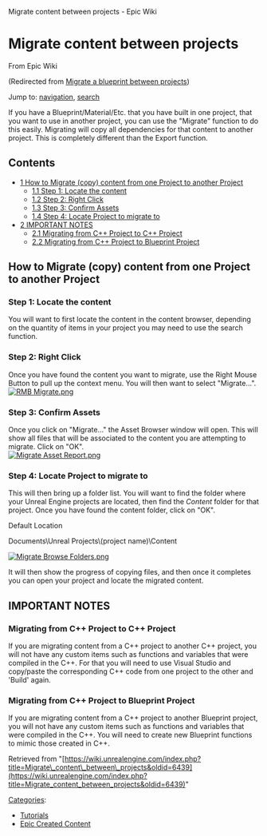 Migrate content between projects - Epic Wiki              

Migrate content between projects
================================

From Epic Wiki

(Redirected from [Migrate a blueprint between projects](/index.php?title=Migrate_a_blueprint_between_projects&redirect=no "Migrate a blueprint between projects"))

Jump to: [navigation](#mw-navigation), [search](#p-search)

  
If you have a Blueprint/Material/Etc. that you have built in one project, that you want to use in another project, you can use the "Migrate" function to do this easily. Migrating will copy all dependencies for that content to another project. This is completely different than the Export function.  
  

Contents
--------

*   [1 How to Migrate (copy) content from one Project to another Project](#How_to_Migrate_.28copy.29_content_from_one_Project_to_another_Project)
    *   [1.1 Step 1: Locate the content](#Step_1:_Locate_the_content)
    *   [1.2 Step 2: Right Click](#Step_2:_Right_Click)
    *   [1.3 Step 3: Confirm Assets](#Step_3:_Confirm_Assets)
    *   [1.4 Step 4: Locate Project to migrate to](#Step_4:_Locate_Project_to_migrate_to)
*   [2 IMPORTANT NOTES](#IMPORTANT_NOTES)
    *   [2.1 Migrating from C++ Project to C++ Project](#Migrating_from_C.2B.2B_Project_to_C.2B.2B_Project)
    *   [2.2 Migrating from C++ Project to Blueprint Project](#Migrating_from_C.2B.2B_Project_to_Blueprint_Project)

How to Migrate (copy) content from one Project to another Project
-----------------------------------------------------------------

### Step 1: Locate the content

You will want to first locate the content in the content browser, depending on the quantity of items in your project you may need to use the search function.  
  

### Step 2: Right Click

Once you have found the content you want to migrate, use the Right Mouse Button to pull up the context menu. You will then want to select "Migrate...".  
[![RMB Migrate.png](https://d26ilriwvtzlb.cloudfront.net/2/22/RMB_Migrate.png)](/File:RMB_Migrate.png)  
  

### Step 3: Confirm Assets

Once you click on "Migrate..." the Asset Browser window will open. This will show all files that will be associated to the content you are attempting to migrate. Click on "OK".  
[![Migrate Asset Report.png](https://d26ilriwvtzlb.cloudfront.net/9/9b/Migrate_Asset_Report.png)](/File:Migrate_Asset_Report.png)  
  

### Step 4: Locate Project to migrate to

This will then bring up a folder list. You will want to find the folder where your Unreal Engine projects are located, then find the _Content_ folder for that project. Once you have found the content folder, click on "OK".

Default Location

Documents\\Unreal Projects\\(project name)\\Content

[![Migrate Browse Folders.png](https://d26ilriwvtzlb.cloudfront.net/3/3e/Migrate_Browse_Folders.png)](/File:Migrate_Browse_Folders.png)

  
  
It will then show the progress of copying files, and then once it completes you can open your project and locate the migrated content.  
  

IMPORTANT NOTES
---------------

### Migrating from C++ Project to C++ Project

If you are migrating content from a C++ project to another C++ project, you will not have any custom items such as functions and variables that were compiled in the C++. For that you will need to use Visual Studio and copy/paste the corresponding C++ code from one project to the other and 'Build' again.  
  

### Migrating from C++ Project to Blueprint Project

If you are migrating content from a C++ project to another Blueprint project, you will not have any custom items such as functions and variables that were compiled in the C++. You will need to create new Blueprint functions to mimic those created in C++.  
  

Retrieved from "[https://wiki.unrealengine.com/index.php?title=Migrate\_content\_between\_projects&oldid=6439](https://wiki.unrealengine.com/index.php?title=Migrate_content_between_projects&oldid=6439)"

[Categories](/Special:Categories "Special:Categories"):

*   [Tutorials](/Category:Tutorials "Category:Tutorials")
*   [Epic Created Content](/Category:Epic_Created_Content "Category:Epic Created Content")